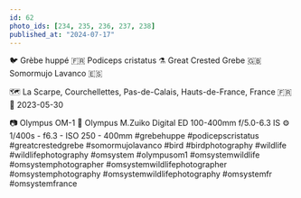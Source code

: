 ```yaml
---
id: 62
photo_ids: [234, 235, 236, 237, 238]
published_at: "2024-07-17"
---
```

🐦 
Grèbe huppé 🇫🇷
Podiceps cristatus ⚗️
Great Crested Grebe 🇬🇧
Somormujo Lavanco 🇪🇸

🗺️ La Scarpe, Courchellettes, Pas-de-Calais, Hauts-de-France, France 🇫🇷
📅 2023-05-30

📷 Olympus OM-1
🔭 Olympus M.Zuiko Digital ED 100-400mm f/5.0-6.3 IS
⚙️ 1/400s - f6.3 - ISO 250 - 400mm
#grebehuppe #podicepscristatus #greatcrestedgrebe #somormujolavanco #bird #birdphotography #wildlife #wildlifephotography #omsystem #olympusom1 #omsystemwildlife #omsystemphotographer #omsystemwildlifephotographer #omsystemphotography #omsystemwildlifephotography #omsystemfr #omsystemfrance